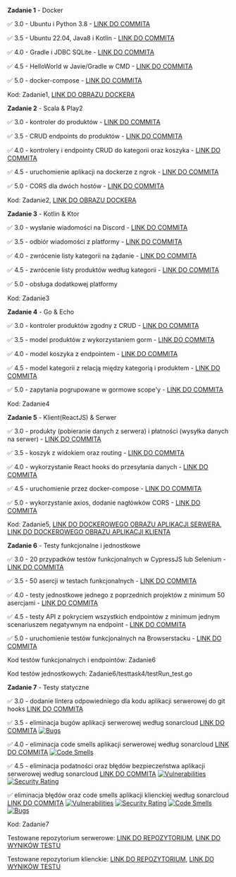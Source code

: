 **Zadanie 1** - Docker

:white_check_mark: 3.0 - Ubuntu i Python 3.8 - [LINK DO COMMITA](https://github.com/JWiercinski/Ebiznes/commit/2499ba5b079a766b8e456258680f0c184dd9eba8)

:white_check_mark: 3.5 - Ubuntu 22.04, Java8 i Kotlin - [LINK DO COMMITA](https://github.com/JWiercinski/Ebiznes/commit/32be2ebff9b166f70d6e6676620790484947ebf9)

:white_check_mark: 4.0 - Gradle i JDBC SQLite - [LINK DO COMMITA](https://github.com/JWiercinski/Ebiznes/commit/8289ae5606baf8c2027d0bc704bed839a3138f11)

:white_check_mark: 4.5 - HelloWorld w Javie/Gradle w CMD - [LINK DO COMMITA](https://github.com/JWiercinski/Ebiznes/commit/68111e3fba6c908ee316e23175a0c4bdf209780a)

:white_check_mark: 5.0 - docker-compose - [LINK DO COMMITA](https://github.com/JWiercinski/Ebiznes/commit/156180c9950a9661e00ee47d17b1b3b8d0e0f7c1)

Kod: Zadanie1, [LINK DO OBRAZU DOCKERA](https://hub.docker.com/repository/docker/jwiercinski/task1/general)

**Zadanie 2** - Scala & Play2

:white_check_mark: 3.0 - kontroler do produktów - [LINK DO COMMITA](https://github.com/JWiercinski/Ebiznes/commit/a64c325042e1e88f090eeca409caa41259ffd592)

:white_check_mark: 3.5 - CRUD endpoints do produktów - [LINK DO COMMITA](https://github.com/JWiercinski/Ebiznes/commit/754c55fddcdf8a054acc0b65ca30d89cae1ec653)

:white_check_mark: 4.0 - kontrolery i endpointy CRUD do kategorii oraz koszyka - [LINK DO COMMITA](https://github.com/JWiercinski/Ebiznes/commit/6345736e0cbea1593f6bec08d15088182bdacae5)

:white_check_mark: 4.5 - uruchomienie aplikacji na dockerze z ngrok - [LINK DO COMMITA](https://github.com/JWiercinski/Ebiznes/commit/693a069bee7057ddacec3c4178c7187ace4323d2)

:white_check_mark: 5.0 - CORS dla dwóch hostów - [LINK DO COMMITA](https://github.com/JWiercinski/Ebiznes/commit/693a069bee7057ddacec3c4178c7187ace4323d2)

Kod: Zadanie2, [LINK DO OBRAZU DOCKERA](https://hub.docker.com/repository/docker/jwiercinski/task2/general)

**Zadanie 3** - Kotlin & Ktor

:white_check_mark: 3.0 - wysłanie wiadomości na Discord - [LINK DO COMMITA](https://github.com/JWiercinski/Ebiznes/commit/07834624069a21a01ef203838627e0842afa0be1)

:white_check_mark: 3.5 - odbiór wiadomości z platformy - [LINK DO COMMITA](https://github.com/JWiercinski/Ebiznes/commit/095cfec4acd1ac1acf4eaced46dd8363e9afd2dc)

:white_check_mark: 4.0 - zwrócenie listy kategorii na żądanie - [LINK DO COMMITA](https://github.com/JWiercinski/Ebiznes/commit/095cfec4acd1ac1acf4eaced46dd8363e9afd2dc)

:white_check_mark: 4.5 - zwrócenie listy produktów według kategorii - [LINK DO COMMITA](https://github.com/JWiercinski/Ebiznes/commit/8a573c1ba3f483a02490445fb4277cee8a94bf73)

:white_check_mark: 5.0 - obsługa dodatkowej platformy

Kod: Zadanie3

**Zadanie 4** - Go & Echo

:white_check_mark: 3.0 - kontroler produktów zgodny z CRUD - [LINK DO COMMITA](https://github.com/JWiercinski/Ebiznes/commit/61e4c41c12b8b3ce6d30712e0eccf3d3b42b7144)

:white_check_mark: 3.5 - model produktów z wykorzystaniem gorm - [LINK DO COMMITA](https://github.com/JWiercinski/Ebiznes/commit/61e4c41c12b8b3ce6d30712e0eccf3d3b42b7144)

:white_check_mark: 4.0 - model koszyka z endpointem - [LINK DO COMMITA](https://github.com/JWiercinski/Ebiznes/commit/14aad1ce929c09507db4f77a849158e1af292913)

:white_check_mark: 4.5 - model kategorii z relacją między kategorią i produktem - [LINK DO COMMITA](https://github.com/JWiercinski/Ebiznes/commit/3aaed6322c513e1bf04d64cf104a1516e754e31b)

:white_check_mark: 5.0 - zapytania pogrupowane w gormowe scope'y - [LINK DO COMMITA](https://github.com/JWiercinski/Ebiznes/commit/c0956db59c5b148dfe84032d67ee7e1b5e846c6c)
 
Kod: Zadanie4

**Zadanie 5** - Klient(ReactJS) & Serwer

:white_check_mark: 3.0 - produkty (pobieranie danych z serwera) i płatności (wysyłka danych na serwer) - [LINK DO COMMITA](https://github.com/JWiercinski/Ebiznes/commit/5d8f4c53763d305ffbce0d982979c793e32f98a7)

:white_check_mark: 3.5 - koszyk z widokiem oraz routing - [LINK DO COMMITA](https://github.com/JWiercinski/Ebiznes/commit/5baf024a0adb4cc199e4268777ee6b6a7c856a23)

:white_check_mark: 4.0 - wykorzystanie React hooks do przesyłania danych - [LINK DO COMMITA](https://github.com/JWiercinski/Ebiznes/commit/5baf024a0adb4cc199e4268777ee6b6a7c856a23)

:white_check_mark: 4.5 - uruchomienie przez docker-compose - [LINK DO COMMITA](https://github.com/JWiercinski/Ebiznes/commit/61c8e109e7d839a247fdf5fd5740145745dcd25d)

:white_check_mark: 5.0 - wykorzystanie axios, dodanie nagłówków CORS - [LINK DO COMMITA](https://github.com/JWiercinski/Ebiznes/commit/61c8e109e7d839a247fdf5fd5740145745dcd25d)

Kod: Zadanie5, [LINK DO DOCKEROWEGO OBRAZU APLIKACJI SERWERA](https://hub.docker.com/repository/docker/jwiercinski/goapp/general), [LINK DO DOCKEROWEGO OBRAZU APLIKACJI KLIENTA](https://hub.docker.com/repository/docker/jwiercinski/reactapp/general)

**Zadanie 6** - Testy funkcjonalne i jednostkowe

:white_check_mark: 3.0 - 20 przypadków testów funkcjonalnych w CypressJS lub Selenium - [LINK DO COMMITA](https://github.com/JWiercinski/Ebiznes/commit/42fc441b887365b502c82305d18ba004d5202871)

:white_check_mark: 3.5 - 50 asercji w testach funkcjonalnych - [LINK DO COMMITA](https://github.com/JWiercinski/Ebiznes/commit/42fc441b887365b502c82305d18ba004d5202871)

:white_check_mark: 4.0 - testy jednostkowe jednego z poprzednich projektów z minimum 50 asercjami - [LINK DO COMMITA](https://github.com/JWiercinski/Ebiznes/commit/9c0c1a7709cbc05b186a7335803edf9e032aae79)

:white_check_mark: 4.5 - testy API z pokryciem wszystkich endpointów z minimum jednym scenariuszem negatywnym na endpoint - [LINK DO COMMITA](https://github.com/JWiercinski/Ebiznes/commit/61d8d1e06d3ab9d8032490e42fba0392158658df)

:white_check_mark: 5.0 - uruchomienie testów funkcjonalnych na Browserstacku - [LINK DO COMMITA](https://github.com/JWiercinski/Ebiznes/commit/b91e60f8af327c0de0e97d338bc293bcbe9eb0ba)

Kod testów funkcjonalnych i endpointów: Zadanie6

Kod testów jednostkowych: Zadanie6/testtask4/testRun_test.go

**Zadanie 7** - Testy statyczne

:white_check_mark: 3.0 - dodanie lintera odpowiedniego dla kodu aplikacji serwerowej do git hooks [LINK DO COMMITA](https://github.com/JWiercinski/Ebiznes/commit/4651216e03d05f9b0ac712825f363672982ee22b)

:white_check_mark: 3.5 - eliminacja bugów aplikacji serwerowej według sonarcloud [LINK DO COMMITA](https://github.com/JWiercinski/Ebiznes/commit/4651216e03d05f9b0ac712825f363672982ee22b) [![Bugs](https://sonarcloud.io/api/project_badges/measure?project=JWiercinski_sonartest&metric=bugs)](https://sonarcloud.io/summary/new_code?id=JWiercinski_sonartest)

:white_check_mark: 4.0 - eliminacja code smells aplikacji serwerowej według sonarcloud [LINK DO COMMITA](https://github.com/JWiercinski/Ebiznes/commit/4651216e03d05f9b0ac712825f363672982ee22b) [![Code Smells](https://sonarcloud.io/api/project_badges/measure?project=JWiercinski_sonartest&metric=code_smells)](https://sonarcloud.io/summary/new_code?id=JWiercinski_sonartest)

:white_check_mark: 4.5 - eliminacja podatności oraz błędów bezpieczeństwa aplikacji serwerowej według sonarcloud [LINK DO COMMITA](https://github.com/JWiercinski/Ebiznes/commit/4651216e03d05f9b0ac712825f363672982ee22b) [![Vulnerabilities](https://sonarcloud.io/api/project_badges/measure?project=JWiercinski_sonartest&metric=vulnerabilities)](https://sonarcloud.io/summary/new_code?id=JWiercinski_sonartest) [![Security Rating](https://sonarcloud.io/api/project_badges/measure?project=JWiercinski_sonartest&metric=security_rating)](https://sonarcloud.io/summary/new_code?id=JWiercinski_sonartest)

:white_check_mark: eliminacja błędów oraz code smells aplikacji klienckiej według sonarcloud [LINK DO COMMITA](https://github.com/JWiercinski/Ebiznes/commit/7756b8512bdad7bc9cb7b6c5962e475043293e01) [![Vulnerabilities](https://sonarcloud.io/api/project_badges/measure?project=JWiercinski_sonartest2&metric=vulnerabilities)](https://sonarcloud.io/summary/new_code?id=JWiercinski_sonartest2) [![Security Rating](https://sonarcloud.io/api/project_badges/measure?project=JWiercinski_sonartest2&metric=security_rating)](https://sonarcloud.io/summary/new_code?id=JWiercinski_sonartest2) [![Code Smells](https://sonarcloud.io/api/project_badges/measure?project=JWiercinski_sonartest2&metric=code_smells)](https://sonarcloud.io/summary/new_code?id=JWiercinski_sonartest2) [![Bugs](https://sonarcloud.io/api/project_badges/measure?project=JWiercinski_sonartest2&metric=bugs)](https://sonarcloud.io/summary/new_code?id=JWiercinski_sonartest2)

Kod: Zadanie7

Testowane repozytorium serwerowe: [LINK DO REPOZYTORIUM](https://github.com/JWiercinski/sonartest), [LINK DO WYNIKÓW TESTU](https://sonarcloud.io/summary/overall?id=JWiercinski_sonartest)

Testowane repozytorium klienckie: [LINK DO REPOZYTORIUM](https://github.com/JWiercinski/sonartest2), [LINK DO WYNIKÓW TESTU](https://sonarcloud.io/summary/overall?id=JWiercinski_sonartest2)
